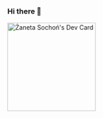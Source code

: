 ### Hi there 👋
<a href="https://app.daily.dev/zanetasochon"><img src="https://api.daily.dev/devcards/cda83d61830e4553a4292794383bf8a2.png?r=mpl" width="200" alt="Żaneta Sochoń's Dev Card"/></a>

<!--
**zanetasochon/zanetasochon** is a ✨ _special_ ✨ repository because its `README.md` (this file) appears on your GitHub profile.

Here are some ideas to get you started:

- 🔭 I’m currently working on ...
- 🌱 I’m currently learning ...
- 👯 I’m looking to collaborate on ...
- 🤔 I’m looking for help with ...
- 💬 Ask me about ...
- 📫 How to reach me: ...
- 😄 Pronouns: ...
- ⚡ Fun fact: ...
-->
